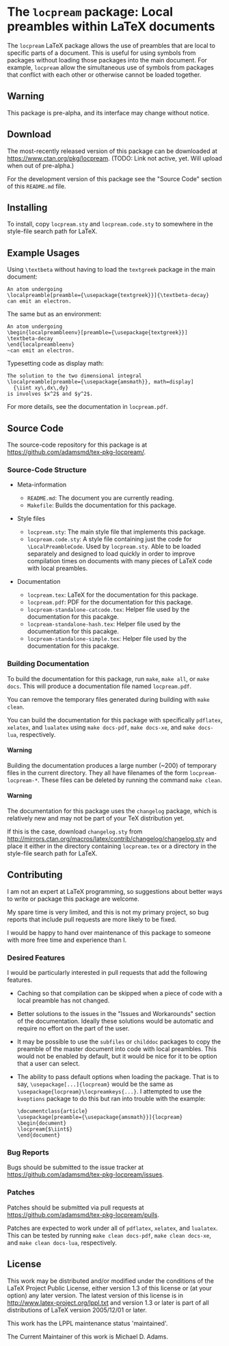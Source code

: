 # The `locpream` package: Local preambles within LaTeX documents

The `locpream` LaTeX package allows the use of preambles that are local
to specific parts of a document.  This is useful for using symbols from
packages without loading those packages into the main document.  For
example, `locpream` allow the simultaneous use of symbols from packages
that conflict with each other or otherwise cannot be loaded together.

## Warning

This package is pre-alpha, and its interface may change without notice.

## Download

The most-recently released version of this package can be downloaded at
<https://www.ctan.org/pkg/locpream>. (TODO: Link not active, yet.  Will
upload when out of pre-alpha.)

For the development version of this package see the "Source Code"
section of this `README.md` file.

## Installing

To install, copy `locpream.sty` and `locpream.code.sty` to somewhere in
the style-file search path for LaTeX.

## Example Usages

Using `\textbeta` without having to load the `textgreek` package in the
main document:

    An atom undergoing
    \localpreamble[preamble={\usepackage{textgreek}}]{\textbeta-decay}
    can emit an electron.

The same but as an environment:

    An atom undergoing
    \begin{localpreambleenv}[preamble={\usepackage{textgreek}}]
    \textbeta-decay
    \end{localpreambleenv}
    ~can emit an electron.

Typesetting code as display math:

    The solution to the two dimensional integral
    \localpreamble[preamble={\usepackage{amsmath}}, math=display]
      {\iint xy\,dx\,dy}
    is involves $x^2$ and $y^2$.

For more details, see the documentation in `locpream.pdf`.

## Source Code

The source-code repository for this package is at
<https://github.com/adamsmd/tex-pkg-locpream/>.

### Source-Code Structure

* Meta-information
  - `README.md`: The document you are currently reading.
  - `Makefile`: Builds the documentation for this package.

* Style files
  - `locpream.sty`:
      The main style file that implements this package.
  - `locpream.code.sty`:
      A style file containing just the code for `\LocalPreambleCode`.
      Used by `locpream.sty`.  Able to be loaded separately and
      designed to load quickly in order to improve compilation times on
      documents with many pieces of LaTeX code with local preambles.

* Documentation
  - `locpream.tex`:
      LaTeX for the documentation for this package.
  - `locpream.pdf`:
      PDF for the documentation for this package.
  - `locpream-standalone-catcode.tex`:
      Helper file used by the documentation for this pacakge.
  - `locpream-standalone-hash.tex`:
      Helper file used by the documentation for this pacakge.
  - `locpream-standalone-simple.tex`:
      Helper file used by the documentation for this pacakge.

### Building Documentation

To build the documentation for this package, run `make`, `make all`, or
`make docs`.  This will produce a documentation file named
`locpream.pdf`.

You can remove the temporary files generated during building with
`make clean`.

You can build the documentation for this package with specifically
`pdflatex`, `xelatex`, and `lualatex` using `make docs-pdf`,
`make docs-xe`, and `make docs-lua`, respectively.

#### Warning

Building the documentation produces a large number (~200) of temporary
files in the current directory.  They all have filenames of the form
`locpream-locpream-*`.  These files can be deleted by running the
command `make clean`.

#### Warning

The documentation for this package uses the `changelog` package, which
is relatively new and may not be part of your TeX distribution yet.

If this is the case, download `changelog.sty` from
<http://mirrors.ctan.org/macros/latex/contrib/changelog/changelog.sty>
and place it either in the directory containing `locpream.tex` or a
directory in the style-file search path for LaTeX.

## Contributing

I am not an expert at LaTeX programming, so suggestions about better
ways to write or package this package are welcome.

My spare time is very limited, and this is not my primary project, so
bug reports that include pull requests are more likely to be fixed.

I would be happy to hand over maintenance of this package to someone
with more free time and experience than I.

### Desired Features

I would be particularly interested in pull requests that add the
following features.

* Caching so that compilation can be skipped when a piece of code with
  a local preamble has not changed.

* Better solutions to the issues in the "Issues and Workarounds"
  section of the documentation.  Ideally these solutions would be
  automatic and require no effort on the part of the user.

* It may be possible to use the `subfiles` or `childdoc` packages to
  copy the preamble of the master document into code with local
  preambles.  This would not be enabled by default, but it would be
  nice for it to be option that a user can select.

* The ability to pass default options when loading the package.  That
  is to say, `\usepackage[...]{locpream}` would be the same as
  `\usepackage{locpream}\locpreamkeys{...}`.  I attempted to use the
  `kvoptions` package to do this but ran into trouble with the example:

      \documentclass{article}
      \usepackage[preamble={\usepackage{amsmath}}]{locpream}
      \begin{document}
      \locpream{$\iint$}
      \end{document}

### Bug Reports

Bugs should be submitted to the issue tracker at
<https://github.com/adamsmd/tex-pkg-locpream/issues>.

### Patches

Patches should be submitted via pull requests at
<https://github.com/adamsmd/tex-pkg-locpream/pulls>.

Patches are expected to work under all of `pdflatex`, `xelatex`, and
`lualatex`.  This can be tested by running `make clean docs-pdf`,
`make clean docs-xe`, and `make clean docs-lua`, respectively.

## License

This work may be distributed and/or modified under the
conditions of the LaTeX Project Public License, either version 1.3
of this license or (at your option) any later version.
The latest version of this license is in
  http://www.latex-project.org/lppl.txt
and version 1.3 or later is part of all distributions of LaTeX
version 2005/12/01 or later.

This work has the LPPL maintenance status 'maintained'.

The Current Maintainer of this work is Michael D. Adams.
